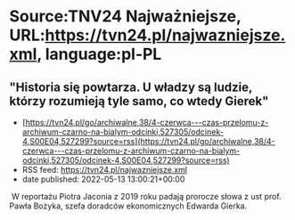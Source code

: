 # Source:TNV24 Najważniejsze, URL:https://tvn24.pl/najwazniejsze.xml, language:pl-PL

## "Historia się powtarza. U władzy są ludzie, którzy rozumieją tyle samo, co wtedy Gierek"
 - [https://tvn24.pl/go/archiwalne,38/4-czerwca---czas-przelomu-z-archiwum-czarno-na-bialym-odcinki,527305/odcinek-4,S00E04,527299?source=rss](https://tvn24.pl/go/archiwalne,38/4-czerwca---czas-przelomu-z-archiwum-czarno-na-bialym-odcinki,527305/odcinek-4,S00E04,527299?source=rss)
 - RSS feed: https://tvn24.pl/najwazniejsze.xml
 - date published: 2022-05-13 13:00:21+00:00

<img alt="" src="https://tvn24.pl/najnowsze/cdn-zdjecie-0vnhe7-gomulka-i-gierek-5709501/alternates/LANDSCAPE_1280" />
    W reportażu Piotra Jaconia z 2019 roku padają prorocze słowa z ust prof. Pawła Bożyka, szefa doradców ekonomicznych Edwarda Gierka.

